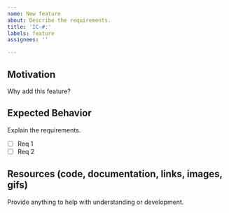 ```yaml
---
name: New feature
about: Describe the requirements.
title: 'IC-#:'
labels: feature
assignees: ''

---
```


## Motivation
Why add this feature?

## Expected Behavior
Explain the requirements.
- [ ] Req 1
- [ ] Req 2

## Resources (code, documentation, links, images, gifs)
Provide anything to help with understanding or development.
